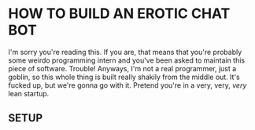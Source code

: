 # HOW TO BUILD AN EROTIC CHAT BOT

I'm sorry you're reading this. If you are, that means that you're probably some weirdo programming intern and you've been asked to maintain this piece of software. Trouble! Anyways, I'm not a real programmer, just a goblin, so this whole thing is built really shakily from the middle out. It's fucked up, but we're gonna go with it. Pretend you're in a very, very, *very* lean startup.

## SETUP